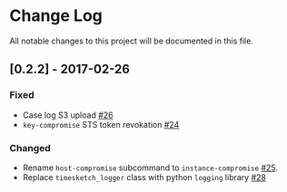 # Change Log
All notable changes to this project will be documented in this file.

## [0.2.2] - 2017-02-26
### Fixed
- Case log S3 upload [#26](https://github.com/ThreatResponse/aws_ir/issues/26)
- `key-compromise` STS token revokation [#24](https://github.com/ThreatResponse/aws_ir/issues/24)

### Changed

- Rename `host-compromise` subcommand to `instance-compromise` [#25](https://github.com/ThreatResponse/aws_ir/issues/25).
- Replace `timesketch_logger` class with python `logging` library [#28](https://github.com/ThreatResponse/aws_ir/issues/28)

